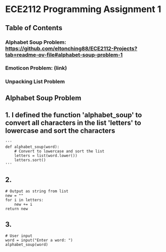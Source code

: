 # ECE2112 Programming Assignment 1

## Table of Contents
### Alphabet Soup Problem: https://github.com/eltonching88/ECE2112-Projects?tab=readme-ov-file#alphabet-soup-problem-1
### Emoticon Problem: (link)
### Unpacking List Problem

## Alphabet Soup Problem
## 1. I defined the function 'alphabet_soup' to convert all characters in the list 'letters' to lowercase and sort the characters
    '''
    def alphabet_soup(word):
        # Convert to lowercase and sort the list
        letters = list(word.lower())
        letters.sort()
    '''
## 2. 
    
    # Output as string from list
    new = ""
    for i in letters:
        new += i
    return new
## 3.
    # User input
    word = input("Enter a word: ")
    alphabet_soup(word)
